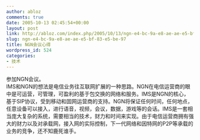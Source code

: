 ```yaml
---
author: abloz
comments: true
date: 2005-10-13 02:45:54+00:00
layout: post
link: http://abloz.com/index.php/2005/10/13/ngn-e4-bc-9a-e8-ae-ae-e5-bf-83-e5-be-97/
slug: ngn-e4-bc-9a-e8-ae-ae-e5-bf-83-e5-be-97
title: NGN会议心得
wordpress_id: 524
categories:
- 技术
---
```


参加NGN会议。  
IMS和NGN的想法是电信业务往互联网扩展的一种思路。NGN在电信运营商的眼中是可运营，可管理，可盈利的基于包交换的网络和服务。IMS是NGN的核心，基于SIP协议，受到移动和固网运营商的支持。NGN将保证任何时间，任何地点，任意设备可以接入，进行语音，视频，会议，数据，游戏等的会话。IMS是一套相当庞大复杂的系统，需要相当的技术，财力和时间来实现。由于电信运营商拥有强大的财力以及对承载网，接入网的实际控制，下一代网络和因特网的P2P等承载的业务的竞争，还不知鹿死谁手。
